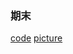 ### 期末
[code](https://github.com/hung890202/ws109a/tree/master/Markdown-Blog-master)
[picture](https://github.com/hung890202/ws109a/tree/master/picture)